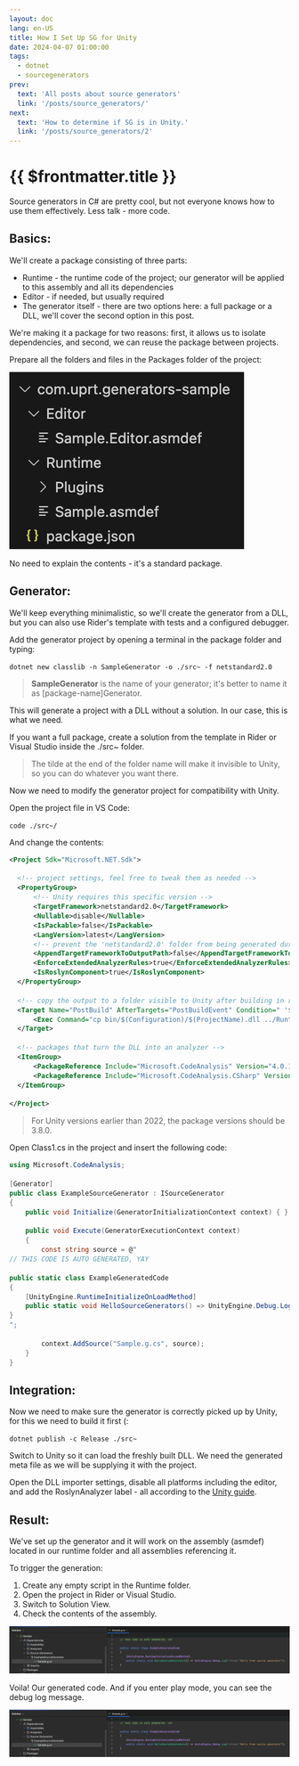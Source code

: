 ```yaml
---
layout: doc
lang: en-US
title: How I Set Up SG for Unity
date: 2024-04-07 01:00:00
tags:
  - dotnet
  - sourcegenerators
prev:
  text: 'All posts about source generators'
  link: '/posts/source_generators/'
next:
  text: 'How to determine if SG is in Unity.'
  link: '/posts/source_generators/2'
---
```

# {{ $frontmatter.title }}

Source generators in C# are pretty cool, but not everyone knows how to use them effectively.
Less talk - more code.

## Basics:

We'll create a package consisting of three parts:

*  Runtime - the runtime code of the project; our generator will be applied to this assembly and all its dependencies
*  Editor - if needed, but usually required
*  The generator itself - there are two options here: a full package or a DLL, we'll cover the second option in this post.

We're making it a package for two reasons: first, it allows us to isolate dependencies, and second, we can reuse the package between projects.

Prepare all the folders and files in the Packages folder of the project:

![1](1.png)

No need to explain the contents - it's a standard package.

## Generator:

We'll keep everything minimalistic, so we'll create the generator from a DLL, but you can also use Rider's template with tests and a configured debugger.

Add the generator project by opening a terminal in the package folder and typing:

`dotnet new classlib -n SampleGenerator -o ./src~ -f netstandard2.0`

> **SampleGenerator** is the name of your generator; it's better to name it as [package-name]Generator.

This will generate a project with a DLL without a solution. In our case, this is what we need.

If you want a full package, create a solution from the template in Rider or Visual Studio inside the ./src~ folder.

> The tilde at the end of the folder name will make it invisible to Unity, so you can do whatever you want there.

Now we need to modify the generator project for compatibility with Unity.

Open the project file in VS Code:

`code ./src~/`

And change the contents:

```xml
<Project Sdk="Microsoft.NET.Sdk">
    
  <!-- project settings, feel free to tweak them as needed -->
  <PropertyGroup>
      <!-- Unity requires this specific version -->
      <TargetFramework>netstandard2.0</TargetFramework>
      <Nullable>disable</Nullable>
      <IsPackable>false</IsPackable>
      <LangVersion>latest</LangVersion>
      <!-- prevent the 'netstandard2.0' folder from being generated during build -->
      <AppendTargetFrameworkToOutputPath>false</AppendTargetFrameworkToOutputPath>
      <EnforceExtendedAnalyzerRules>true</EnforceExtendedAnalyzerRules>
      <IsRoslynComponent>true</IsRoslynComponent>
  </PropertyGroup>

  <!-- copy the output to a folder visible to Unity after building in release -->
  <Target Name="PostBuild" AfterTargets="PostBuildEvent" Condition=" '$(Configuration)' == 'Release' ">
      <Exec Command="cp bin/$(Configuration)/$(ProjectName).dll ../Runtime/Plugins/"/>
  </Target>

  <!-- packages that turn the DLL into an analyzer -->
  <ItemGroup>
      <PackageReference Include="Microsoft.CodeAnalysis" Version="4.0.1" PrivateAssets="all"/>
      <PackageReference Include="Microsoft.CodeAnalysis.CSharp" Version="4.0.1" PrivateAssets="all"/>
  </ItemGroup>
    
</Project>
```

> For Unity versions earlier than 2022, the package versions should be 3.8.0.

Open Class1.cs in the project and insert the following code:

```csharp
using Microsoft.CodeAnalysis;

[Generator]
public class ExampleSourceGenerator : ISourceGenerator
{
    public void Initialize(GeneratorInitializationContext context) { }

    public void Execute(GeneratorExecutionContext context)
    {
        const string source = @"
// THIS CODE IS AUTO GENERATED, YAY

public static class ExampleGeneratedCode
{
    [UnityEngine.RuntimeInitializeOnLoadMethod]
    public static void HelloSourceGenerators() => UnityEngine.Debug.Log(""Hello from source generator"");
}
";

        context.AddSource("Sample.g.cs", source);
    }
}
```

## Integration:

Now we need to make sure the generator is correctly picked up by Unity, for this we need to build it first (:

`dotnet publish -c Release ./src~`

Switch to Unity so it can load the freshly built DLL.
We need the generated meta file as we will be supplying it with the project.

Open the DLL importer settings, disable all platforms including the editor, and add the RoslynAnalyzer label - all according to the [Unity guide](https://docs.unity3d.com/Manual/roslyn-analyzers.html).

## Result:

We've set up the generator and it will work on the assembly (asmdef) located in our runtime folder and all assemblies referencing it.

To trigger the generation:

1. Create any empty script in the Runtime folder.
2. Open the project in Rider or Visual Studio.
3. Switch to Solution View.
4. Check the contents of the assembly.

![2](2.png)

Voila! Our generated code. And if you enter play mode, you can see the debug log message.

![3](2.png)
